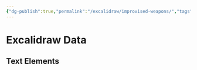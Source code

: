 ```yaml
---
{"dg-publish":true,"permalink":"/excalidraw/improvised-weapons/","tags":["excalidraw"],"created":"2025-03-15T11:17:31.047-04:00","updated":"2025-03-16T02:01:03.411-04:00"}
---
```


# Excalidraw Data

## Text Elements
